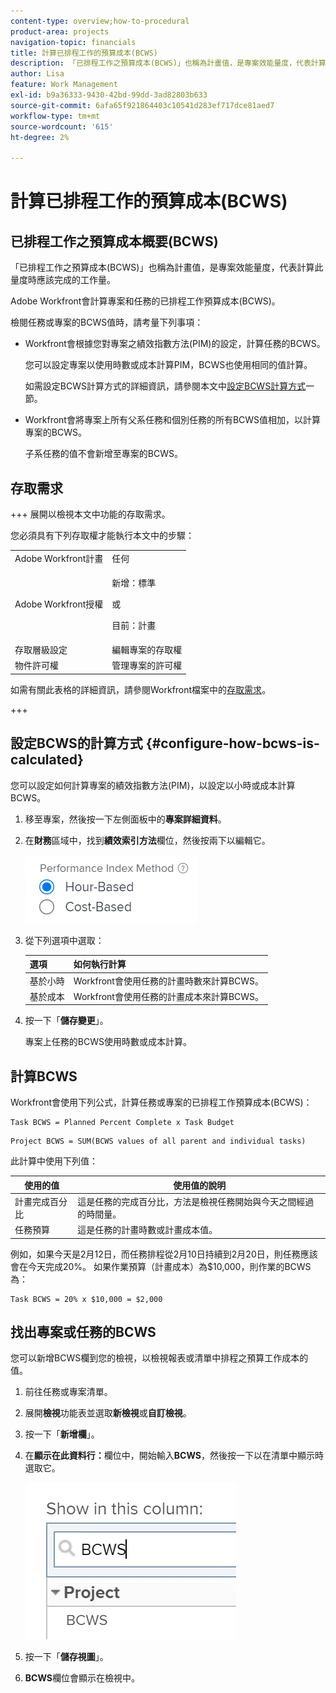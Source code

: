 ```yaml
---
content-type: overview;how-to-procedural
product-area: projects
navigation-topic: financials
title: 計算已排程工作的預算成本(BCWS)
description: 「已排程工作之預算成本(BCWS)」也稱為計畫值，是專案效能量度，代表計算此量度時應該完成的工作量。
author: Lisa
feature: Work Management
exl-id: b9a36333-9430-42bd-99dd-3ad82803b633
source-git-commit: 6afa65f921864403c10541d283ef717dce81aed7
workflow-type: tm+mt
source-wordcount: '615'
ht-degree: 2%

---
```


# 計算已排程工作的預算成本(BCWS)

## 已排程工作之預算成本概要(BCWS)

「已排程工作之預算成本(BCWS)」也稱為計畫值，是專案效能量度，代表計算此量度時應該完成的工作量。

Adobe Workfront會計算專案和任務的已排程工作預算成本(BCWS)。

檢閱任務或專案的BCWS值時，請考量下列事項：

* Workfront會根據您對專案之績效指數方法(PIM)的設定，計算任務的BCWS。

  您可以設定專案以使用時數或成本計算PIM，BCWS也使用相同的值計算。

  如需設定BCWS計算方式的詳細資訊，請參閱本文中[設定BCWS計算方式](#configure-how-bcws-is-calculated)一節。

* Workfront會將專案上所有父系任務和個別任務的所有BCWS值相加，以計算專案的BCWS。

  子系任務的值不會新增至專案的BCWS。

## 存取需求

+++ 展開以檢視本文中功能的存取需求。

您必須具有下列存取權才能執行本文中的步驟：

<table style="table-layout:auto"> 
 <col> 
 <col> 
 <tbody> 
  <tr> 
   <td role="rowheader">Adobe Workfront計畫</td> 
   <td>任何</td> 
  </tr> 
  <tr> 
   <td role="rowheader">Adobe Workfront授權</td> 
   <td>
   <p>新增：標準</p>
   <p>或</p>
   <p>目前：計畫</p></td> 
  </tr> 
  <tr> 
   <td role="rowheader">存取層級設定</td> 
   <td>編輯專案的存取權</td> 
  </tr> 
  <tr> 
   <td role="rowheader">物件許可權</td> 
   <td>管理專案的許可權</td> 
  </tr> 
 </tbody> 
</table>

如需有關此表格的詳細資訊，請參閱Workfront檔案中的[存取需求](/help/quicksilver/administration-and-setup/add-users/access-levels-and-object-permissions/access-level-requirements-in-documentation.md)。

+++

## 設定BCWS的計算方式 {#configure-how-bcws-is-calculated}

您可以設定如何計算專案的績效指數方法(PIM)，以設定以小時或成本計算BCWS。

1. 移至專案，然後按一下左側面板中的&#x200B;**專案詳細資料**。
1. 在&#x200B;**財務**&#x200B;區域中，找到&#x200B;**績效索引方法**&#x200B;欄位，然後按兩下以編輯它。

   ![](assets/pim-options-hour-cost-based-nwe.png)

1. 從下列選項中選取：

   | 選項 | 如何執行計算 |
   |---|---|
   | 基於小時 | Workfront會使用任務的計畫時數來計算BCWS。 |
   | 基於成本 | Workfront會使用任務的計畫成本來計算BCWS。 |


1. 按一下「**儲存變更**」。

   專案上任務的BCWS使用時數或成本計算。

## 計算BCWS

Workfront會使用下列公式，計算任務或專案的已排程工作預算成本(BCWS)：

```
Task BCWS = Planned Percent Complete x Task Budget
```

```
Project BCWS = SUM(BCWS values of all parent and individual tasks)
```

此計算中使用下列值：

| 使用的值 | 使用值的說明 |
|---|---|
| 計畫完成百分比 | 這是任務的完成百分比，方法是檢視任務開始與今天之間經過的時間量。 |
| 任務預算 | 這是任務的計畫時數或計畫成本值。 |

例如，如果今天是2月12日，而任務排程從2月10日持續到2月20日，則任務應該會在今天完成20%。 如果作業預算（計畫成本）為$10,000，則作業的BCWS為：

```
Task BCWS = 20% x $10,000 = $2,000
```

## 找出專案或任務的BCWS

您可以新增BCWS欄到您的檢視，以檢視報表或清單中排程之預算工作成本的值。

1. 前往任務或專案清單。
1. 展開&#x200B;**檢視**&#x200B;功能表並選取&#x200B;**新檢視**&#x200B;或&#x200B;**自訂檢視**。

1. 按一下「**新增欄**」。
1. 在&#x200B;**顯示在此資料行：**&#x200B;欄位中，開始輸入&#x200B;**BCWS**，然後按一下以在清單中顯示時選取它。

   ![](assets/bcws-in-project-view.png)

1. 按一下「**儲存視圖**」。
1. **BCWS**&#x200B;欄位會顯示在檢視中。
